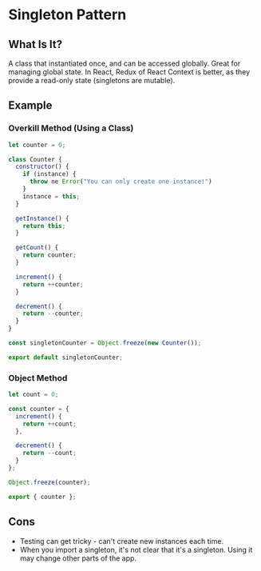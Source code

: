 # Singleton Pattern

## What Is It?

A class that instantiated once, and can be accessed globally. 
Great for managing global state.
In React, Redux of React Context is better, as they provide a read-only state (singletons are mutable).

## Example

### Overkill Method (Using a Class)

```js
let counter = 0;

class Counter {
  constructor() {
    if (instance) {
      throw ne Error("You can only create one instance!")
    }
    instance = this;
  }

  getInstance() {
    return this;
  }

  getCount() {
    return counter;
  }

  increment() {
    return ++counter;
  }

  decrement() {
    return --counter;
  }
}

const singletonCounter = Object.freeze(new Counter());

export default singletonCounter;
```

### Object Method
```js
let count = 0;

const counter = {
  increment() {
    return ++count;
  },

  decrement() {
    return --count;
  }
};

Object.freeze(counter);

export { counter };
```

## Cons
- Testing can get tricky - can't create new instances each time.
- When you import a singleton, it's not clear that it's a singleton. Using it may change other parts of the app.
